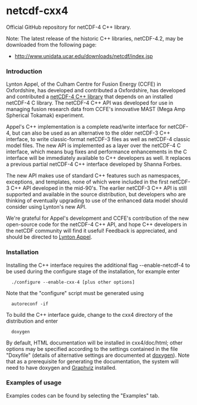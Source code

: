 netcdf-cxx4
===========

Official GitHub repository for netCDF-4 C++ library.
 
Note: The latest release of the historic C++ libraries, netCDF-4.2, may be downloaded from the following page:

* http://www.unidata.ucar.edu/downloads/netcdf/index.jsp

### Introduction

Lynton Appel, of the Culham Centre for Fusion Energy (CCFE) in
Oxfordshire, has developed and contributed a
Oxfordshire, has developed and contributed a
[netCDF-4 C++ library][netcdf-cxx4] that depends on an installed
netCDF-4 C library.  The netCDF-4 C++ API was developed for use in
managing fusion research data from CCFE's innovative MAST (Mega Amp
Spherical Tokamak) experiment.

  [netcdf-cxx4]: http://www.unidata.ucar.edu/downloads/netcdf/netcdf-cxx/

Appel's C++ implementation is a complete read/write interface for
netCDF-4, but can also be used as an alternative to the older netCDF-3
C++ interface, to write classic-format netCDF-3 files as well as
netCDF-4 classic model files. The new API is implemented as a layer
over the netCDF-4 C interface, which means bug fixes and performance
enhancements in the C interface will be immediately available to C++
developers as well. It replaces a previous partial netCDF-4 C++
interface developed by Shanna Forbes.

The new API makes use of standard C++ features such as namespaces,
exceptions, and templates, none of which were included in the first
netCDF-3 C++ API developed in the mid-90's. The earlier netCDF-3 C++
API is still supported and available in the source distribution, but
developers who are thinking of eventually upgrading to use of the
enhanced data model should consider using Lynton's new API.

We're grateful for Appel's development and CCFE's contribution of the
new open-source code for the netCDF-4 C++ API, and hope C++ developers
in the netCDF community will find it useful! Feedback is appreciated,
and should be directed to [Lynton Appel][la_email].

  [la_email]: mailto:Lynton.Appel@ccfe.ac.uk

### Installation

Installing the C++ interface requires the additional flag
--enable-netcdf-4 to be used during the configure stage of the
installation, for example enter

      ./configure --enable-cxx-4 [plus other options]

Note that the "configure" script must be generated using

      autoreconf -if
    
To build the C++ interface guide, change to the cxx4 directory of the
distribution and enter

      doxygen

By default, HTML documentation will be installed in cxx4/doc/html;
other options may be specified according to the settings contained in
the file "Doxyfile" (details of alternative settings are documented at
[doxygen][dox_l]). Note that as a prerequisite for generating the
documentation, the system will need to have doxygen and
[Graphviz][g_l] installed.


  [dox_l]: http://www.stack.nl/~dimitri/doxygen
  [g_l]: http://www.graphviz.org/


### Examples of usage

Examples codes can be found by selecting the "Examples" tab.
